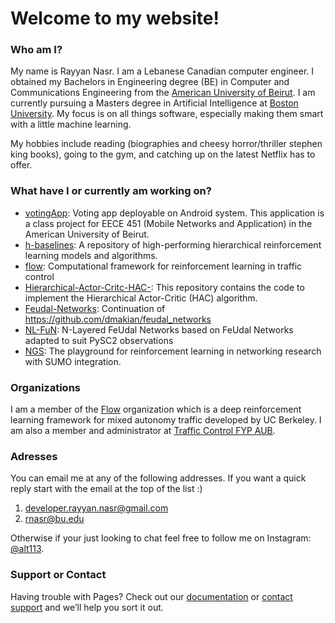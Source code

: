 # Welcome to my website!

### Who am I?

My name is Rayyan Nasr. I am a Lebanese Canadian computer engineer. I obtained my Bachelors in Engineering degree (BE) in Computer and Communications Engineering from the [American University of Beirut](https://aub.edu.lb). I am currently pursuing a Masters degree in Artificial Intelligence at [Boston University](https://www.bu.edu). My focus is on all things software, especially making them smart with a little machine learning.

My hobbies include reading (biographies and cheesy horror/thriller stephen king books), going to the gym, and catching up on the latest Netflix has to offer.

### What have I or currently am working on?

* [votingApp](https://github.com/alt113/votingApp.git): Voting app deployable on Android system. This application is a class project for EECE 451 (Mobile Networks and Application) in the American University of Beirut.
* [h-baselines](https://github.com/alt113/h-baselines.git): A repository of high-performing hierarchical reinforcement learning models and algorithms.
* [flow](https://github.com/flow-project/flow.git): Computational framework for reinforcement learning in traffic control
* [Hierarchical-Actor-Critc-HAC-](https://github.com/alt113/Hierarchical-Actor-Critc-HAC-.git): This repository contains the code to implement the Hierarchical Actor-Critic (HAC) algorithm.
* [Feudal-Networks](https://github.com/alt113/Feudal-Networks.git): Continuation of https://github.com/dmakian/feudal_networks
* [NL-FuN](https://github.com/alt113/NL-FuN.git): N-Layered FeUdal Networks based on FeUdal Networks adapted to suit PySC2 observations
* [NGS](https://github.com/traffic-control-fyp-aub/ns3-gym.git): The playground for reinforcement learning in networking research with SUMO integration.

### Organizations

I am a member of the [Flow](https://flow-project.github.io) organization which is a deep reinforcement learning framework for mixed autonomy traffic developed by UC Berkeley. I am also a member and administrator at [Traffic Control FYP AUB](https://github.com/traffic-control-fyp-aub).

### Adresses

You can email me at any of the following addresses. If you want a quick reply start with the email at the top of the list :)

1. developer.rayyan.nasr@gmail.com
2. rnasr@bu.edu

Otherwise if your just looking to chat feel free to follow me on Instagram: [@alt113](https://www.instagram.com/alt113/).

### Support or Contact

Having trouble with Pages? Check out our [documentation](https://help.github.com/categories/github-pages-basics/) or [contact support](https://github.com/contact) and we’ll help you sort it out.
